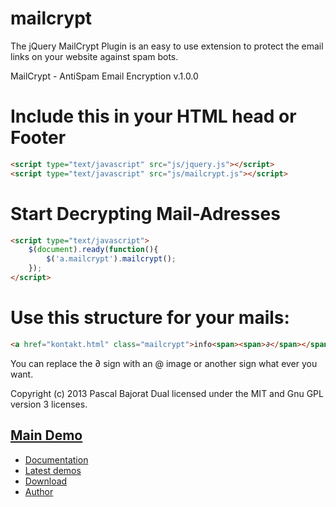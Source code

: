 mailcrypt
=========

The jQuery MailCrypt Plugin is an easy to use extension to protect the email links on your website against spam bots.

MailCrypt - AntiSpam Email Encryption v.1.0.0


Include this in your HTML head or Footer
========================================

```html
<script type="text/javascript" src="js/jquery.js"></script>
<script type="text/javascript" src="js/mailcrypt.js"></script>
```

Start Decrypting Mail-Adresses
==============================

```html
<script type="text/javascript">
	$(document).ready(function(){
		$('a.mailcrypt').mailcrypt();
	});
</script>
```

Use this structure for your mails:
==================================

```html
<a href="kontakt.html" class="mailcrypt">info<span><span>∂</span></span>webdesign-podcast.de</a>
```

You can replace the ∂ sign with an @ image or another sign what ever you want.

Copyright (c) 2013 Pascal Bajorat
Dual licensed under the MIT and Gnu GPL version 3 licenses.



## [Main Demo](http://www.webdesign-podcast.de/wp-content/uploads/2011/06/mailcrypt/)

* [Documentation](https://github.com/pascalbajorat/mailcrypt/wiki)
* [Latest demos](http://www.webdesign-podcast.de/wp-content/uploads/2011/06/mailcrypt/)
* [Download](https://github.com/pascalbajorat/mailcrypt/zipball/master)
* [Author](https://www.pascal-bajorat.com/)